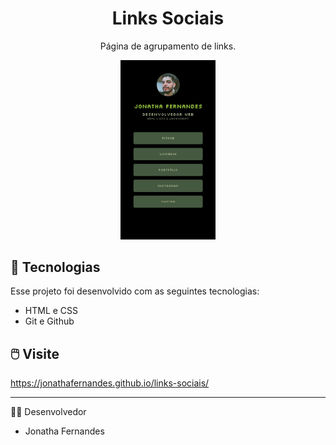 <h1 align="center"> Links Sociais </h1>

<p align="center">
Página de agrupamento de links.
<br>
<p align="center">
  <img alt="" src="./imagens/layout.jpg" width="30%">
</p>

## 🚀 Tecnologias

Esse projeto foi desenvolvido com as seguintes tecnologias:

- HTML e CSS
- Git e Github

## 🖱️ Visite

https://jonathafernandes.github.io/links-sociais/

---
👨‍💻 Desenvolvedor
<br>
- Jonatha Fernandes
